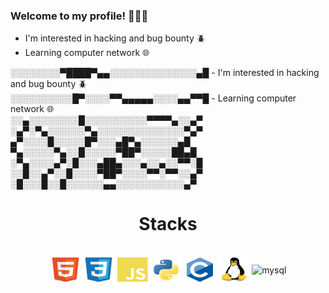  <!-- Introdução--> 


### Welcome to my profile! 🍪🇧🇷 
- I'm interested in hacking and bug bounty 🪲
- Learning computer network 🌐
  <div>
 ░░░░░░░░▀████▀▄▄░░░░░░░░░░░░░░▄█            - I'm interested in hacking and bug bounty 🪲 <br>
░░░░░░░░░░█▀░░░░▀▀▄▄▄▄▄░░░░▄▄▀▀█             - Learning computer network 🌐 <br>
░░▄░░░░░░░░█░░░░░░░░░░▀▀▀▀▄░░▄▀<br>
░▄▀░▀▄░░░░░░▀▄░░░░░░░░░░░░░░▀▄▀<br>
▄▀░░░░█░░░░░█▀░░░▄█▀▄░░░░░░▄█<br>
▀▄░░░░░▀▄░░█░░░░░▀██▀░░░░░██▄█<br>
░▀▄░░░░▄▀░█░░░▄██▄░░░▄░░▄░░▀▀░█<br>
░░█░░▄▀░░█░░░░▀██▀░░░░▀▀░▀▀░░▄▀<br>
░█░░░█░░█░░░░░░▄▄░░░░░░░░░░░▄▀<br>

  </div>

 
  
  <!-- Tecnologias que utilizo--> 
 

<h1 align="center"> Stacks </h1>
<div style="display: inline_block" align="center"><br>
  <img align="center" alt="html" height="40" width="50" src="https://github.com/devicons/devicon/blob/master/icons/html5/html5-original.svg"/>
  <img align="center" alt="css" height="40" width="50" src="https://github.com/devicons/devicon/blob/master/icons/css3/css3-original.svg" />
  <img align="center" alt="javascript" height="40" width="50" src="https://github.com/devicons/devicon/blob/master/icons/javascript/javascript-plain.svg"/>
  <img align="center" alt="python" height="40" width="50" src="https://github.com/devicons/devicon/blob/master/icons/python/python-original.svg"/>
  <img align="center" alt="c" height="40" width="50" src="https://github.com/devicons/devicon/blob/master/icons/c/c-original.svg"/>
  <img align="center" alt="linux" height="40" width="50" src="https://github.com/devicons/devicon/blob/master/icons/linux/linux-original.svg" />
  <img align="center" alt="mysql" height="40" width="50" src="https://cdn.jsdelivr.net/gh/devicons/devicon/icons/mysql/mysql-plain.svg" />

  </div><br/>
